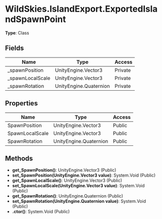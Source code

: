 ﻿# WildSkies.IslandExport.ExportedIslandSpawnPoint

**Type**: Class

## Fields

| Name | Type | Access |
|------|------|--------|
| _spawnPosition | UnityEngine.Vector3 | Private |
| _spawnLocalScale | UnityEngine.Vector3 | Private |
| _spawnRotation | UnityEngine.Quaternion | Private |

## Properties

| Name | Type | Access |
|------|------|--------|
| SpawnPosition | UnityEngine.Vector3 | Public |
| SpawnLocalScale | UnityEngine.Vector3 | Public |
| SpawnRotation | UnityEngine.Quaternion | Public |

## Methods

- **get_SpawnPosition()**: UnityEngine.Vector3 (Public)
- **set_SpawnPosition(UnityEngine.Vector3 value)**: System.Void (Public)
- **get_SpawnLocalScale()**: UnityEngine.Vector3 (Public)
- **set_SpawnLocalScale(UnityEngine.Vector3 value)**: System.Void (Public)
- **get_SpawnRotation()**: UnityEngine.Quaternion (Public)
- **set_SpawnRotation(UnityEngine.Quaternion value)**: System.Void (Public)
- **.ctor()**: System.Void (Public)

